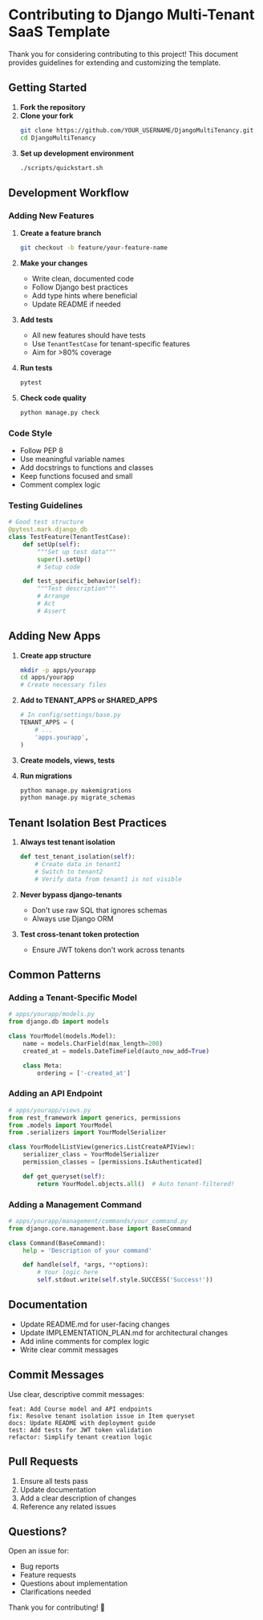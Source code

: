 # Contributing to Django Multi-Tenant SaaS Template

Thank you for considering contributing to this project! This document provides guidelines for extending and customizing the template.

## Getting Started

1. **Fork the repository**
2. **Clone your fork**
   ```bash
   git clone https://github.com/YOUR_USERNAME/DjangoMultiTenancy.git
   cd DjangoMultiTenancy
   ```
3. **Set up development environment**
   ```bash
   ./scripts/quickstart.sh
   ```

## Development Workflow

### Adding New Features

1. **Create a feature branch**
   ```bash
   git checkout -b feature/your-feature-name
   ```

2. **Make your changes**
   - Write clean, documented code
   - Follow Django best practices
   - Add type hints where beneficial
   - Update README if needed

3. **Add tests**
   - All new features should have tests
   - Use `TenantTestCase` for tenant-specific features
   - Aim for >80% coverage

4. **Run tests**
   ```bash
   pytest
   ```

5. **Check code quality**
   ```bash
   python manage.py check
   ```

### Code Style

- Follow PEP 8
- Use meaningful variable names
- Add docstrings to functions and classes
- Keep functions focused and small
- Comment complex logic

### Testing Guidelines

```python
# Good test structure
@pytest.mark.django_db
class TestFeature(TenantTestCase):
    def setUp(self):
        """Set up test data"""
        super().setUp()
        # Setup code

    def test_specific_behavior(self):
        """Test description"""
        # Arrange
        # Act
        # Assert
```

## Adding New Apps

1. **Create app structure**
   ```bash
   mkdir -p apps/yourapp
   cd apps/yourapp
   # Create necessary files
   ```

2. **Add to TENANT_APPS or SHARED_APPS**
   ```python
   # In config/settings/base.py
   TENANT_APPS = (
       # ...
       'apps.yourapp',
   )
   ```

3. **Create models, views, tests**

4. **Run migrations**
   ```bash
   python manage.py makemigrations
   python manage.py migrate_schemas
   ```

## Tenant Isolation Best Practices

1. **Always test tenant isolation**
   ```python
   def test_tenant_isolation(self):
       # Create data in tenant1
       # Switch to tenant2
       # Verify data from tenant1 is not visible
   ```

2. **Never bypass django-tenants**
   - Don't use raw SQL that ignores schemas
   - Always use Django ORM

3. **Test cross-tenant token protection**
   - Ensure JWT tokens don't work across tenants

## Common Patterns

### Adding a Tenant-Specific Model

```python
# apps/yourapp/models.py
from django.db import models

class YourModel(models.Model):
    name = models.CharField(max_length=200)
    created_at = models.DateTimeField(auto_now_add=True)

    class Meta:
        ordering = ['-created_at']
```

### Adding an API Endpoint

```python
# apps/yourapp/views.py
from rest_framework import generics, permissions
from .models import YourModel
from .serializers import YourModelSerializer

class YourModelListView(generics.ListCreateAPIView):
    serializer_class = YourModelSerializer
    permission_classes = [permissions.IsAuthenticated]

    def get_queryset(self):
        return YourModel.objects.all()  # Auto tenant-filtered!
```

### Adding a Management Command

```python
# apps/yourapp/management/commands/your_command.py
from django.core.management.base import BaseCommand

class Command(BaseCommand):
    help = 'Description of your command'

    def handle(self, *args, **options):
        # Your logic here
        self.stdout.write(self.style.SUCCESS('Success!'))
```

## Documentation

- Update README.md for user-facing changes
- Update IMPLEMENTATION_PLAN.md for architectural changes
- Add inline comments for complex logic
- Write clear commit messages

## Commit Messages

Use clear, descriptive commit messages:

```
feat: Add Course model and API endpoints
fix: Resolve tenant isolation issue in Item queryset
docs: Update README with deployment guide
test: Add tests for JWT token validation
refactor: Simplify tenant creation logic
```

## Pull Requests

1. Ensure all tests pass
2. Update documentation
3. Add a clear description of changes
4. Reference any related issues

## Questions?

Open an issue for:
- Bug reports
- Feature requests
- Questions about implementation
- Clarifications needed

Thank you for contributing! 🎉

